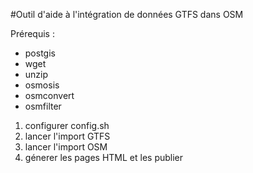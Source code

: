 #Outil d'aide à l'intégration de données GTFS dans OSM

Prérequis :
- postgis
- wget
- unzip
- osmosis
- osmconvert
- osmfilter

1. configurer config.sh
1. lancer l'import GTFS
2. lancer l'import OSM
3. génerer les pages HTML et les publier
